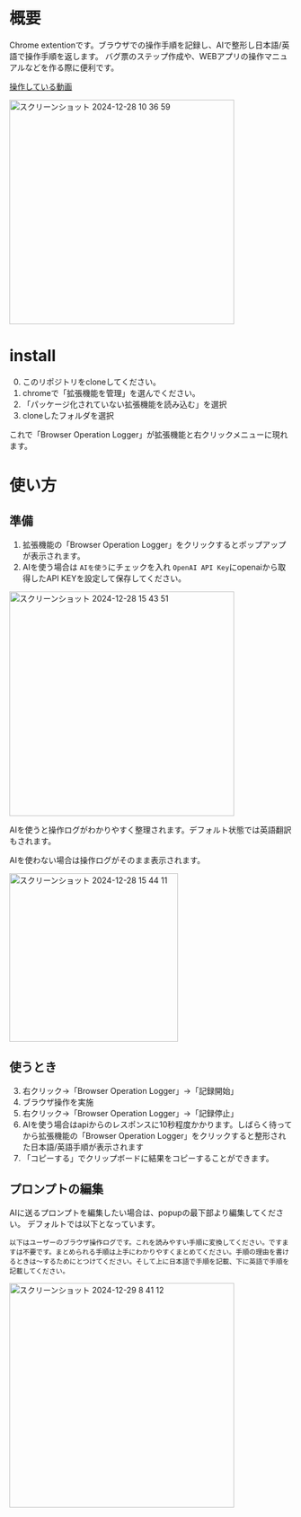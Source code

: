 # 概要
Chrome extentionです。ブラウザでの操作手順を記録し、AIで整形し日本語/英語で操作手順を返します。
バグ票のステップ作成や、WEBアプリの操作マニュアルなどを作る際に便利です。

[操作している動画](https://drive.google.com/file/d/1II_IDnRsYBhgqrkQLmq0lddRZscjJr3a/view?usp=sharing)

<img width="400" alt="スクリーンショット 2024-12-28 10 36 59" src="https://github.com/user-attachments/assets/faa6fa9e-3975-4f2f-999f-97862c72e567" />


# install
0. このリポジトリをcloneしてください。
1. chromeで「拡張機能を管理」を選んでください。
2. 「パッケージ化されていない拡張機能を読み込む」を選択
3. cloneしたフォルダを選択

これで「Browser Operation Logger」が拡張機能と右クリックメニューに現れます。

# 使い方
## 準備
1. 拡張機能の「Browser Operation Logger」をクリックするとポップアップが表示されます。
2. AIを使う場合は `AIを使う`にチェックを入れ `OpenAI API Key`にopenaiから取得したAPI KEYを設定して保存してください。

<img width="400" alt="スクリーンショット 2024-12-28 15 43 51" src="https://github.com/user-attachments/assets/bbeeb012-67fb-4305-98ce-bb97a74ec7b3" />

AIを使うと操作ログがわかりやすく整理されます。デフォルト状態では英語翻訳もされます。

AIを使わない場合は操作ログがそのまま表示されます。

<img width="300" alt="スクリーンショット 2024-12-28 15 44 11" src="https://github.com/user-attachments/assets/45c044b0-42e4-4b17-9aa8-203151c6bea2" />


## 使うとき
3. 右クリック→「Browser Operation Logger」→「記録開始」
4. ブラウザ操作を実施
5. 右クリック→「Browser Operation Logger」→「記録停止」
6. AIを使う場合はapiからのレスポンスに10秒程度かかります。しばらく待ってから拡張機能の「Browser Operation Logger」をクリックすると整形された日本語/英語手順が表示されます
7. 「コピーする」でクリップボードに結果をコピーすることができます。

## プロンプトの編集
AIに送るプロンプトを編集したい場合は、popupの最下部より編集してください。
デフォルトでは以下となっています。
```
以下はユーザーのブラウザ操作ログです。これを読みやすい手順に変換してください。ですますは不要です。まとめられる手順は上手にわかりやすくまとめてください。手順の理由を書けるときは〜するためにとつけてください。そして上に日本語で手順を記載、下に英語で手順を記載してください。
```

<img width="400" alt="スクリーンショット 2024-12-29 8 41 12" src="https://github.com/user-attachments/assets/cf4a227b-3d2c-4073-b484-f9a374f8bc77" />
